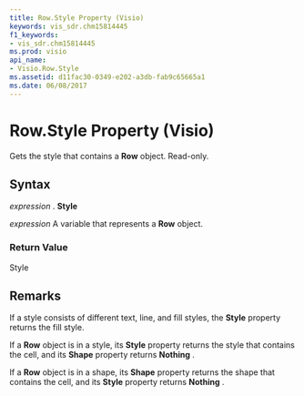 ```yaml
---
title: Row.Style Property (Visio)
keywords: vis_sdr.chm15814445
f1_keywords:
- vis_sdr.chm15814445
ms.prod: visio
api_name:
- Visio.Row.Style
ms.assetid: d11fac30-0349-e202-a3db-fab9c65665a1
ms.date: 06/08/2017
---
```



# Row.Style Property (Visio)

Gets the style that contains a **Row** object. Read-only.


## Syntax

 _expression_ . **Style**

 _expression_ A variable that represents a **Row** object.


### Return Value

Style


## Remarks

If a style consists of different text, line, and fill styles, the **Style** property returns the fill style.

If a **Row** object is in a style, its **Style** property returns the style that contains the cell, and its **Shape** property returns **Nothing** .

If a **Row** object is in a shape, its **Shape** property returns the shape that contains the cell, and its **Style** property returns **Nothing** .


